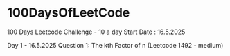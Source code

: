 # 100DaysOfLeetCode
100 Days Leetcode Challenge - 10 a day
Start Date : 16.5.2025

Day 1 - 16.5.2025
Question 1: The kth Factor of n (Leetcode 1492 - medium)
